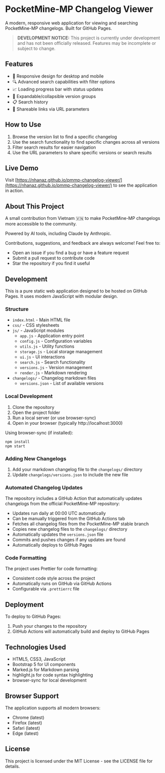 # PocketMine-MP Changelog Viewer

A modern, responsive web application for viewing and searching PocketMine-MP changelogs. Built for GitHub Pages.

> **DEVELOPMENT NOTICE:** This project is currently under development and has not been officially released. Features may be incomplete or subject to change.

## Features

- 📱 Responsive design for desktop and mobile
- 🔍 Advanced search capabilities with filter options
- 📈 Loading progress bar with status updates
- 🔄 Expandable/collapsible version groups
- 📋 Search history
- 🔗 Shareable links via URL parameters

## How to Use

1. Browse the version list to find a specific changelog
2. Use the search functionality to find specific changes across all versions
3. Filter search results for easier navigation
4. Use the URL parameters to share specific versions or search results

## Live Demo

Visit [https://nhanaz.github.io/pmmp-changelog-viewer/](https://nhanaz.github.io/pmmp-changelog-viewer/) to see the application in action.

## About This Project

A small contribution from Vietnam 🇻🇳 to make PocketMine-MP changelogs more accessible to the community.

Powered by AI tools, including Claude by Anthropic.

Contributions, suggestions, and feedback are always welcome! Feel free to:

- Open an issue if you find a bug or have a feature request
- Submit a pull request to contribute code
- Star the repository if you find it useful

## Development

This is a pure static web application designed to be hosted on GitHub Pages. It uses modern JavaScript with modular design.

### Structure

- `index.html` - Main HTML file
- `css/` - CSS stylesheets
- `js/` - JavaScript modules
    - `app.js` - Application entry point
    - `config.js` - Configuration variables
    - `utils.js` - Utility functions
    - `storage.js` - Local storage management
    - `ui.js` - UI interactions
    - `search.js` - Search functionality
    - `versions.js` - Version management
    - `render.js` - Markdown rendering
- `changelogs/` - Changelog markdown files
    - `versions.json` - List of available versions

### Local Development

1. Clone the repository
2. Open the project folder
3. Run a local server (or use browser-sync)
4. Open in your browser (typically http://localhost:3000)

Using browser-sync (if installed):

```
npm install
npm start
```

### Adding New Changelogs

1. Add your markdown changelog file to the `changelogs/` directory
2. Update `changelogs/versions.json` to include the new file

### Automated Changelog Updates

The repository includes a GitHub Action that automatically updates changelogs from the official PocketMine-MP repository:

- Updates run daily at 00:00 UTC automatically
- Can be manually triggered from the GitHub Actions tab
- Fetches all changelog files from the PocketMine-MP stable branch
- Copies new changelog files to the `changelogs/` directory
- Automatically updates the `versions.json` file
- Commits and pushes changes if any updates are found
- Automatically deploys to GitHub Pages

### Code Formatting

The project uses Prettier for code formatting:

- Consistent code style across the project
- Automatically runs on GitHub via GitHub Actions
- Configurable via `.prettierrc` file

## Deployment

To deploy to GitHub Pages:

1. Push your changes to the repository
2. GitHub Actions will automatically build and deploy to GitHub Pages

## Technologies Used

- HTML5, CSS3, JavaScript
- Bootstrap 5 for UI components
- Marked.js for Markdown parsing
- highlight.js for code syntax highlighting
- browser-sync for local development

## Browser Support

The application supports all modern browsers:

- Chrome (latest)
- Firefox (latest)
- Safari (latest)
- Edge (latest)

## License

This project is licensed under the MIT License - see the LICENSE file for details.
